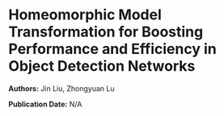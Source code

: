 # Homeomorphic Model Transformation for Boosting Performance and Efficiency in Object Detection Networks

**Authors:** Jin Liu, Zhongyuan Lu

**Publication Date:** N/A

